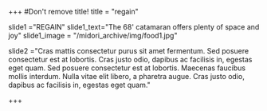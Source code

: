 +++
#Don't remove title!
title = "regain"

slide1 ="REGAIN"
slide1_text="The 68' catamaran offers plenty of space and joy"
slide1_image = "/midori_archive/img/food1.jpg"

slide2 ="Cras mattis consectetur purus sit amet fermentum. Sed posuere consectetur est at lobortis. Cras justo odio, dapibus ac facilisis in, egestas eget quam. Sed posuere consectetur est at lobortis. Maecenas faucibus mollis interdum. Nulla vitae elit libero, a pharetra augue. Cras justo odio, dapibus ac facilisis in, egestas eget quam."






+++
